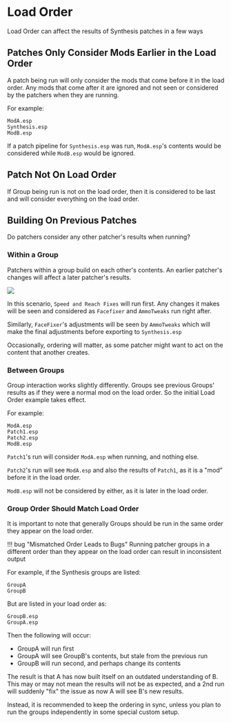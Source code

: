 # Load Order
Load Order can affect the results of Synthesis patches in a few ways

## Patches Only Consider Mods Earlier in the Load Order
A patch being run will only consider the mods that come before it in the load order.  Any mods that come after it are ignored and not seen or considered by the patchers when they are running.

For example:
```
ModA.esp
Synthesis.esp
ModB.esp
```

If a patch pipeline for `Synthesis.esp` was run, `ModA.esp`'s contents would be considered while `ModB.esp` would be ignored.

## Patch Not On Load Order
If Group being run is not on the load order, then it is considered to be last and will consider everything on the load order.

## Building On Previous Patches
Do patchers consider any other patcher's results when running?  
### Within a Group
Patchers within a group build on each other's contents.  An earlier patcher's changes will affect a later patcher's results.

![](https://i.imgur.com/KMIAVeI.png)

In this scenario, `Speed and Reach Fixes` will run first.  Any changes it makes will be seen and considered as `Facefixer` and `AmmoTweaks` run right after.

Similarly, `FaceFixer`'s adjustments will be seen by `AmmoTweaks` which will make the final adjustments before exporting to `Synthesis.esp`

Occasionally, ordering will matter, as some patcher might want to act on the content that another creates. 

### Between Groups
Group interaction works slightly differently.  Groups see previous Groups' results as if they were a normal mod on the load order.  So the initial Load Order example takes effect.

For example:
```
ModA.esp
Patch1.esp
Patch2.esp
ModB.esp
```

`Patch1`'s run will consider `ModA.esp` when running, and nothing else.

`Patch2`'s run will see `ModA.esp` and also the results of `Patch1`, as it is a "mod" before it in the load order.

`ModB.esp` will not be considered by either, as it is later in the load order.

### Group Order Should Match Load Order
It is important to note that generally Groups should be run in the same order they appear on the load order. 

!!! bug "Mismatched Order Leads to Bugs"
    Running patcher groups in a different order than they appear on the load order can result in inconsistent output

For example, if the Synthesis groups are listed:
```
GroupA
GroupB
```
But are listed in your load order as:
```
GroupB.esp
GroupA.esp
```
Then the following will occur:

- GroupA will run first
- GroupA will see GroupB's contents, but stale from the previous run
- GroupB will run second, and perhaps change its contents

The result is that A has now built itself on an outdated understanding of B.  This may or may not mean the results will not be as expected, and a 2nd run will suddenly "fix" the issue as now A will see B's new results.

Instead, it is recommended to keep the ordering in sync, unless you plan to run the groups independently in some special custom setup.
